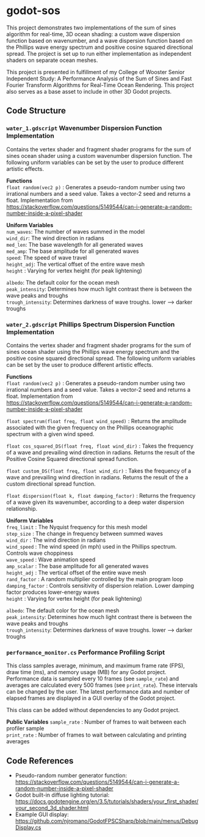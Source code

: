 # godot-sos
This project demonstrates two implementations of the sum of sines algorithm for real-time, 3D ocean shading: a custom wave dispersion function based on wavenumber, and a wave dispersion function based on the Phillips wave energy spectrum and positive cosine squared directional spread. The project is set up to run either implementation as independent shaders on separate ocean meshes.

This project is presented in fulfillment of my College of Wooster Senior Independent Study: A Performance Analysis of the Sum of Sines and Fast Fourier Transform Algorithms for Real-Time Ocean Rendering. This project also serves as a base asset to include in other 3D Godot projects.

## Code Structure
### `water_1.gdscript` Wavenumber Dispersion Function Implementation
Contains the vertex shader and fragment shader programs for the sum of sines ocean shader using a custom wavenumber dispersion function. The following uniform variables can be set by the user to produce different artistic effects.

**Functions**\
`float random(vec2 p)` : Generates a pseudo-random number using two irrational numbers and a seed value. Takes a vector-2 seed and returns a float. Implementation from https://stackoverflow.com/questions/5149544/can-i-generate-a-random-number-inside-a-pixel-shader

**Uniform Variables**\
`num_waves`: The number of waves summed in the model\
`wind_dir`: The wind direction in radians\
`med_len`: The base wavelength for all generated waves\
`med_amp`: The base amplitude for all generated waves\
`speed`: The speed of wave travel\
`height_adj`: The vertical offset of the entire wave mesh\
`height` : Varying for vertex height (for peak lightening)

`albedo`: The default color for the ocean mesh\
`peak_intensity`: Determines how much light contrast there is between the wave peaks and troughs\
`trough_intensity`: Determines darkness of wave troughs. lower --> darker troughs

### `water_2.gdscript` Phillips Spectrum Dispersion Function Implementation
Contains the vertex shader and fragment shader programs for the sum of sines ocean shader using the Phillips wave energy spectrum and the positive cosine squared directional spread. The following uniform variables can be set by the user to produce different artistic effects.

**Functions**\
`float random(vec2 p)` : Generates a pseudo-random number using two irrational numbers and a seed value. Takes a vector-2 seed and returns a float. Implementation from https://stackoverflow.com/questions/5149544/can-i-generate-a-random-number-inside-a-pixel-shader

`float spectrum(float freq, float wind_speed)` : Returns the amplitude associated with the given frequency on the Phillips oceanographic spectrum with a given wind speed.

`float cos_squared_DS(float freq, float wind_dir)` : Takes the frequency of a wave and prevailing wind direction in radians. Returns the result of the Positive Cosine Squared directional spread function.

`float custom_DS(float freq, float wind_dir)` : Takes the frequency of a wave and prevailing wind direction in radians. Returns the result of the a custom directional spread function.

`float dispersion(float k, float damping_factor)` : Returns the frequency of a wave given its wavenumber, according to a deep water dispersion relationship.

**Uniform Variables**\
`freq_limit` : The Nyquist frequency for this mesh model\
`step_size` : The change in frequency between summed waves\
`wind_dir` : The wind direction in radians\
`wind_speed` : The wind speed (in mph) used in the Phillips spectrum. Controls wave choppiness\
`wave_speed` : Wave animation speed\
`amp_scalar` : The base amplitude for all generated waves\
`height_adj` : The vertical offset of the entire wave mesh\
`rand_factor` : A random multiplier controlled by the main program loop\
`damping_factor` : Controls sensitivity of dispersion relation. Lower damping factor produces lower-energy waves\
`height` : Varying for vertex height (for peak lightening)

`albedo`: The default color for the ocean mesh\
`peak_intensity`: Determines how much light contrast there is between the wave peaks and troughs\
`trough_intensity`: Determines darkness of wave troughs. lower --> darker troughs

###   `performance_monitor.cs` Performance Profiling Script
This class samples average, minimum, and maximum frame rate (FPS), draw time (ms), and memory usage (MB) for any Godot project. Performance data is sampled every 10 frames (see `sample_rate`) and averages are calculated every 500 frames (see `print_rate`). These intervals can be changed by the user. The latest performance data and number of elapsed frames are displayed in a GUI overlay of the Godot project.

This class can be added without dependencies to any Godot project.

**Public Variables**
`sample_rate` : Number of frames to wait between each profiler sample\
`print_rate` : Number of frames to wait between calculating and printing averages

## Code References
* Pseudo-random number generator function: https://stackoverflow.com/questions/5149544/can-i-generate-a-random-number-inside-a-pixel-shader
* Godot built-in diffuse lighting tutorial: https://docs.godotengine.org/en/3.5/tutorials/shaders/your_first_shader/your_second_3d_shader.html
* Example GUI display: https://github.com/njromano/GodotFPSCSharp/blob/main/menus/DebugDisplay.cs
